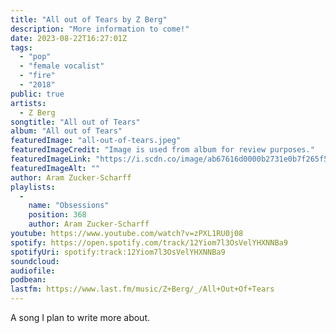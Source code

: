 ```yaml
---
title: "All out of Tears by Z Berg"
description: "More information to come!"
date: 2023-08-22T16:27:01Z
tags:
  - "pop"
  - "female vocalist"
  - "fire"
  - "2018"
public: true
artists:
  - Z Berg
songtitle: "All out of Tears"
album: "All out of Tears"
featuredImage: "all-out-of-tears.jpeg"
featuredImageCredit: "Image is used from album for review purposes."
featuredImageLink: "https://i.scdn.co/image/ab67616d0000b2731e0b7f265f555e1fd282f2d1"
featuredImageAlt: ""
author: Aram Zucker-Scharff
playlists:
  -
    name: "Obsessions"
    position: 368
    author: Aram Zucker-Scharff
youtube: https://www.youtube.com/watch?v=zPXL1RU0j08
spotify: https://open.spotify.com/track/12Yiom7l3OsVelYHXNNBa9
spotifyUri: spotify:track:12Yiom7l3OsVelYHXNNBa9
soundcloud:
audiofile:
podbean:
lastfm: https://www.last.fm/music/Z+Berg/_/All+Out+Of+Tears
---
```


A song I plan to write more about.
		